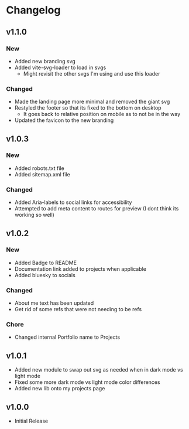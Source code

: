 # Changelog

## v1.1.0

### New

- Added new branding svg
- Added vite-svg-loader to load in svgs
  - Might revisit the other svgs I'm using and use this loader


### Changed

- Made the landing page more minimal and removed the giant svg
- Restyled the footer so that its fixed to the bottom on desktop
  - It goes back to relative position on mobile as to not be in the way
- Updated the favicon to the new branding

## v1.0.3

### New

- Added robots.txt file
- Added sitemap.xml file

### Changed

- Added Aria-labels to social links for accessibility
- Attempted to add meta content to routes for preview (I dont think its working so well)

## v1.0.2

### New

- Added Badge to README
- Documentation link added to projects when applicable
- Added bluesky to socials

### Changed

- About me text has been updated
- Get rid of some refs that were not needing to be refs

### Chore

- Changed internal Portfolio name to Projects

## v1.0.1

- Added new module to swap out svg as needed when in dark mode vs light mode
- Fixed some more dark mode vs light mode color differences
- Added new lib onto my projects page

## v1.0.0

- Initial Release
